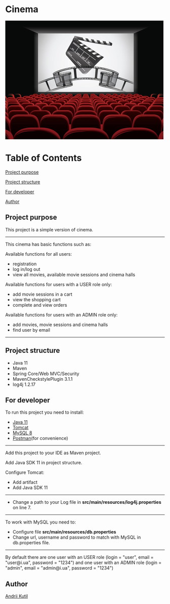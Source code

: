 # Cinema

![Header Image](src/main/resources/cinema.png)

# Table of Contents

[Project purpose](#purpose)

[Project structure](#structure)

[For developer](#developer)

[Author](#author)

## <a name='purpose'></a>Project purpose

This project is a simple version of cinema.

<hr>

This cinema has basic functions such as:

Available functions for all users: 
* registration
* log in/log out
* view all movies, available movie sessions and cinema halls
  
Available functions for users with a USER role only: 
* add movie sessions in a cart
* view the shopping cart
* complete and view orders

Available functions for users with an ADMIN role only:
* add movies, movie sessions and cinema halls
* find user by email

<hr>

## <a name='structure'></a>Project structure

- Java 11
- Maven
- Spring Core/Web MVC/Security
- MavenCheckstylePlugin 3.1.1
- log4j 1.2.17

## <a name='developer'></a>For developer
To run this project you need to install:

- <a href="https://www.oracle.com/technetwork/java/javase/downloads/jdk11-downloads-5066655.html">Java 11</a>
- <a href="https://tomcat.apache.org/download-90.cgi">Tomcat</a>
- <a href="https://www.mysql.com/downloads/">MySQL 8</a>
- <a href="https://www.postman.com/">Postman</a>(for convenience)

<hr>

Add this project to your IDE as Maven project.

Add Java SDK 11 in project structure.

Configure Tomcat:
- Add artifact
- Add Java SDK 11

<hr>

 * Change a path to your Log file in **src/main/resources/log4j.properties** on line 7.

<hr>

To work with MySQL you need to:
- Configure file **src/main/resources/db.properties**
- Change url, username and password to match with MySQL in db.properties file.

<hr>
<p>By default there are one user with an USER role (login = "user", email = "user@i.ua", password = "1234")
and one user with an ADMIN role (login = "admin", email = "admin@i.ua", password = "1234")

## <a name='author'></a>Author
[Andrii Kutil](https://www.linkedin.com/in/andrii-kutil-567246179/)


